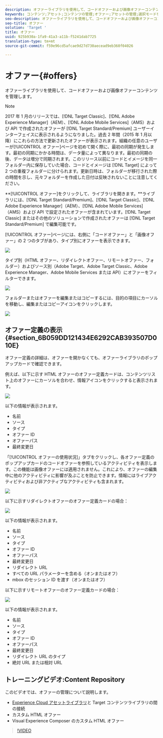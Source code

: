 ```yaml
---
description: オファーライブラリを使用して、コードオファーおよび画像オファーコンテンツを管理します。
keywords: コンテンツ;アセット;コンテンツの管理;オファー;アセットの管理;選択モードを入力;選択モード
seo-description: オファーライブラリを使用して、コードオファーおよび画像オファーコンテンツを管理します。
seo-title: オファー
solution: 'Target '
title: オファー
uuid: 925b930a-1fa9-41a3-a11b-f5241dab7725
translation-type: tm+mt
source-git-commit: f59e96cd5afcae9d27d730aecead9eb360f04026

---
```



# オファー{#offers}

オファーライブラリを使用して、コードオファーおよび画像オファーコンテンツを管理します。

>[!NOTE]
>
>2017 年 1 月のリリースでは、[!DNL Target Classic]、[!DNL Adobe Experience Manager]（AEM）、[!DNL Adobe Mobile Services]（AMS）および API で作成されたオファーが [!DNL Target Standard/Premium] ユーザーインターフェイスに表示されるようになりました。過去 2 年間（2015 年 1 月以降）にこれらの方法で更新されたオファーが表示されます。組織の任意のユーザーが[!UICONTROL オファー]ページを初めて開く際に、最初の同期が発生します。最初の同期にかかる時間は、データ量によって異なります。最初の同期の後、データは増分で同期されます。このリリース以前にコードとイメージを同一フォルダー内に保存していた場合、コードとイメージは [!DNL Target] によって 2 つの重複フォルダーに分けられます。更新日時は、フォルダーが移行された際の時間を示し、元々フォルダーを作成した日付は反映されないことに注意してください。

**[!UICONTROL オファー]をクリックして、ライブラリを開きます。**ライブラリには、[!DNL Target Standard/Premium]、[!DNL Target Classic]、[!DNL Adobe Experience Manager]（AEM）、[!DNL Adobe Mobile Services]（AMS）および API で設定されたオファーが含まれています。[!DNL Target Classic] またはその他のソリューションで作成されたオファーは [!DNL Target Standard/Premium] で編集可能です。

[!UICONTROL オファー]ページには、右側に「コードオファー」と「画像オファー」の 2 つのタブがあり、タイプ別にオファーを表示できます。

![](assets/offers_page.png)

タイプ別（HTML オファー、リダイレクトオファー、リモートオファー、フォルダー）およびソース別（Adobe Target、Adobe Target Classic、Adobe Experience Manager、Adobe Mobile Services または API）にオファーをフィルターできます。

![](assets/offers_filter.png)

フォルダーまたはオファーを編集またはコピーするには、目的の項目にカーソルを移動し、編集またはコピーアイコンをクリックします。

![](assets/offer-picker-large.png)

## オファー定義の表示 {#section_6B059DD121434E6292CAB393507D010E}

オファー定義の詳細は、オファーを開かなくても、オファーライブラリのポップアップカードで確認できます。

例えば、以下に示す HTML オファーのオファー定義カードは、コンテンツリスト上のオファーにカーソルを合わせ、情報アイコンをクリックすると表示されます。

![](assets/offer-card-html.png)

以下の情報が表示されます。

* 名前
* ソース
* タイプ
* オファー ID
* オファーパス
* 最終変更日

「[!UICONTROL オファーの使用状況]」タブをクリックし、各オファー定義のポップアップカードのコードオファーを参照しているアクティビティを表示します。この機能は画像オファーには適用されません。これにより、オファーの編集中に他のアクティビティに影響が及ぶことを防止できます。情報にはライブアクティビティおよび非アクティブなアクティビティも含まれます。

![](assets/offer-card-usage.png)

以下に示すリダイレクトオファーのオファー定義カードの場合：

![](assets/offer-card-redirect.png)

以下の情報が表示されます。

* 名前
* ソース
* タイプ
* オファー ID
* オファーパス
* 最終変更日
* リダイレクト URL
* すべての URL パラメーターを含める（オンまたはオフ）
* mbox のセッション ID を渡す（オンまたはオフ）

以下に示すリモートオファーのオファー定義カードの場合：

![](assets/offer-card-remote.png)

以下の情報が表示されます。

* 名前
* ソース
* タイプ
* オファー ID
* オファーパス
* 最終変更日
* リダイレクト URL のタイプ
* 絶対 URL または相対 URL

## トレーニングビデオ:Content Repository

このビデオでは、オファーの管理について説明します。

* [Experience Cloud アセットライブラリ](https://marketing.adobe.com/resources/help/en_US/mcloud/creative_cloud.html)と Target コンテンツライブラリの間の接続
* カスタム HTML オファー
* Visual Experience Composer のカスタム HTML オファー

>[!VIDEO](https://video.tv.adobe.com/v/17387)